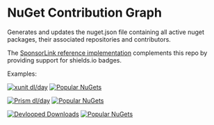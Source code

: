 NuGet Contribution Graph
===

Generates and updates the nuget.json file containing all active nuget packages, their associated repositories and contributors.

The [SponsorLink reference implementation](https://www.devlooped.com/SponsorLink/github/) complements this 
repo by providing support for shields.io badges. 

Examples:

[![xunit dl/day](https://img.shields.io/endpoint?label=xunit%20downloads%2Fday&style=social&logo=nuget&url=https%3A%2F%2Fsponsorlink.devlooped.com%2Fnuget%2Fdl?xunit)](https://www.nuget.org/profiles/xunit)
[![Popular NuGets](https://img.shields.io/endpoint?label=popular%20nugets&style=social&logo=nuget&url=https%3A%2F%2Fsponsorlink.devlooped.com%2Fnuget%2Fall?xunit)](https://www.nuget.org/profiles/xunit)

[![Prism dl/day](https://img.shields.io/endpoint?label=Prism%20daily%20downloads&color=blue&logo=nuget&url=https%3A%2F%2Fsponsorlink.devlooped.com%2Fnuget%2Fdl?PrismLibrary)](https://www.nuget.org/profiles/PrismLibrary)
[![Popular NuGets](https://img.shields.io/endpoint?label=Prism%20favorites&style=social&logo=nuget&url=https%3A%2F%2Fsponsorlink.devlooped.com%2Fnuget%2Fall?PrismLibrary)](https://www.nuget.org/profiles/PrismLibrary)

[![Devlooped Downloads](https://img.shields.io/endpoint?label=devlooped%20daily&logo=githubsponsors&color=ea4aaa&url=https%3A%2F%2Fsponsorlink.devlooped.com%2Fnuget%2Fdl?devlooped)](https://www.nuget.org/profiles/devlooped)
[![Popular NuGets](https://img.shields.io/endpoint?label=loved%20nugets&style=social&logo=nuget&url=https%3A%2F%2Fsponsorlink.devlooped.com%2Fnuget%2Fall)](https://www.nuget.org/profiles/devlooped)
